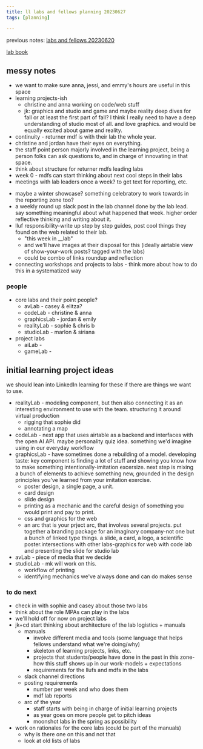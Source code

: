```yaml
---
title: ll labs and fellows planning 20230627
tags: [planning]

---
```


previous notes: [labs and fellows 20230620](/1ommqWzCR2itgCcEVhoRyw)

[lab book](https://hackmd.io/@ll-summer-23/r13tuFkdh/https%3A%2F%2Fhackmd.io%2Fc%2Fr13tuFkdh%2Fedit%3Fedit)


## messy notes
* we want to make sure anna, jessi, and emmy's hours are useful in this space
* learning projects-ish
    * christine and anna working on code/web stuff
    * jk: graphics and studio and game and maybe reality deep dives for fall or at least the first part of fall? I think I really need to have a deep understanding of studio most of all. and love graphics. and would be equally excited about game and reality.
* continuity - returner mdf is with their lab the whole year. 
* christine and jordan have their eyes on everything. 
* the staff point person majorly involved in the learning project, being a person folks can ask questions to, and in charge of innovating in that space. 
* think about structure for returner mdfs leading labs
* week 0 - mdfs can start thinking about next cool steps in their labs
* meetings with lab leaders once a week? to get text for reporting, etc.
- maybe a winter showcase? something celebratory to work towards in the reporting zone too?
- a weekly round up slack post in the lab channel done by the lab lead. say something meaningful about what happened that week. higher order reflective thinking and writing about it.
- lluf responsibility-write up step by step guides, post cool things they found on the web related to their lab.
    - "this week in __lab"
    - and we'll have images at their disposal for this (ideally airtable view of show-your-work posts? tagged with the labs)
    - could be combo of links roundup and reflection
- connecting workshops and projects to labs - think more about how to do this in a systematized way
### people
* core labs and their point people?
    * avLab - casey & elitza? 
    * codeLab - christine & anna
    * graphicsLab - jordan & emily
    * realityLab - sophie & chris b
    * studioLab - marlon & siriana
* project labs
    * aiLab - 
    * gameLab - 

## initial learning project ideas
we should lean into LinkedIn learning for these if there are things we want to use.
* realityLab - modeling component, but then also connecting it as an interesting environment to use with the team. structuring it around virtual production
    * rigging that sophie did
    * annotating a map
* codeLab - next app that uses airtable as a backend and interfaces with the open AI API. maybe personality quiz idea. something we'd imagine using in our everyday workflow
* graphicsLab -  have sometimes done a rebuilding of a model. developing taste: key component is finding a lot of stuff and showing you know how to make something intentionally-imitation excersize. next step is mixing a bunch of elements to achieve something new, grounded in the design principles you've learned from your imitation exercise. 
    * poster design, a single page, a unit. 
    * card design
    * slide design
    * printing as a mechanic and the careful design of something you would print and pay to print.
    * css and graphics for the web
    * an arc that is your prject arc, that involves several projects. put together a branding package for an imaginary company-not one but a bunch of linked type things. a slide, a card, a logo, a scientific poster.intersections with other labs-graphics for web with code lab and presenting the slide for studio lab
* avLab - piece of media that we decide
* studioLab - mk will work on this.
    * workflow of printing
    * identifying mechanics we've always done and can do makes sense
### to do next
* check in with sophie and casey about those two labs
* think about the role MPAs can play in the labs
* we'll hold off for now on project labs
* jk+cd start thinking about architecture of the lab logistics + manuals
    * manuals
        * involve different media and tools (some language that helps fellows understand what we're doing/why)
        * skeleton of learning projects, links, etc.
        * projects that students/people have done in the past in this zone-how this stuff shows up in our work-models + expectations
        * requirements for the llufs and mdfs in the labs
    * slack channel directions
    * posting requirements
        * number per week and who does them
        * mdf lab reports
    * arc of the year
        * staff starts with being in charge of initial learning projects
        * as year goes on more people get to pitch ideas
        * moonshot labs in the spring as possibility
* work on rationales for the core labs (could be part of the manuals)
    * why is there one on this and not that
    * look at old lists of labs
